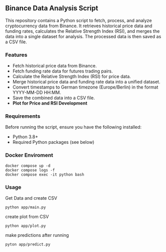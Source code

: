 ## Binance Data Analysis Script
This repository contains a Python script to fetch, process, and analyze cryptocurrency data from Binance. It retrieves historical price data and funding rates, calculates the Relative Strength Index (RSI), and merges the data into a single dataset for analysis. The processed data is then saved as a CSV file.

### Features
* Fetch historical price data from Binance.
* Fetch funding rate data for futures trading pairs.
* Calculate the Relative Strength Index (RSI) for price data.
* Merge historical price data and funding rate data into a unified dataset.
* Convert timestamps to German timezone (Europe/Berlin) in the format YYYY-MM-DD HH:MM.
* Save the combined data into a CSV file.
* **Plot for Price and RSI Development**

### Requirements
Before running the script, ensure you have the following installed:
* Python 3.8+
* Required Python packages (see below)

### Docker Enviroment

    docker compose up -d
    docker compose logs -f
    docker compose exec -it python bash

### Usage
    
Get Data and create CSV

    python app/main.py 

create plot from CSV

    python app/plot.py

make predictions after running 

    pyton app/predict.py
    